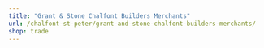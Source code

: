 ```yaml
---
title: "Grant & Stone Chalfont Builders Merchants"
url: /chalfont-st-peter/grant-and-stone-chalfont-builders-merchants/
shop: trade
---
```

